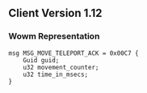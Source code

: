 ## Client Version 1.12

### Wowm Representation
```rust,ignore
msg MSG_MOVE_TELEPORT_ACK = 0x00C7 {
    Guid guid;    
    u32 movement_counter;    
    u32 time_in_msecs;    
}

```
